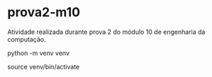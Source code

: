 # prova2-m10
Atividade realizada durante prova 2 do módulo 10 de engenharia da computação.


python -m venv venv   

source venv/bin/activate
